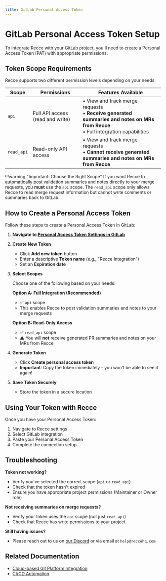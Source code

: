 ```yaml
---
title: GitLab Personal Access Token
---
```


# GitLab Personal Access Token Setup

To integrate Recce with your GitLab project, you'll need to create a Personal Access Token (PAT) with appropriate
permissions.

## Token Scope Requirements

Recce supports two different permission levels depending on your needs:

| Scope      | Permissions                      | Features Available                                                                                                                  |
|------------|----------------------------------|-------------------------------------------------------------------------------------------------------------------------------------|
| `api`      | Full API access (read and write) | • View and track merge requests<br>• **Receive generated summaries and notes on MRs from Recce**<br>• Full integration capabilities |
| `read_api` | Read-only API access             | • View and track merge requests<br>• **Cannot receive generated summaries and notes on MRs from Recce**                             |

!!!warning "Important: Choose the Right Scope"
    If you want Recce to automatically post validation summaries and notes directly to your merge requests, you **must** use
    the `api` scope. The `read_api` scope only allows Recce to read merge request information but cannot write comments or
    summaries back to GitLab.

## How to Create a Personal Access Token

Follow these steps to create a Personal Access Token in GitLab:

1. **Navigate to [Personal Access Token Settings in GitLab](https://gitlab.com/-/user_settings/personal_access_tokens)**

2. **Create New Token**
    - Click **Add new token** button
    - Enter a descriptive **Token name** (e.g., "Recce Integration")
    - Set an **Expiration date**

3. **Select Scopes**

    Choose one of the following based on your needs:

    **Option A: Full Integration (Recommended)**<br>
    - ✅ `api` scope<br>
    - This enables Recce to post validation summaries and notes to your merge requests

    **Option B: Read-Only Access**<br>
    - ✅ `read_api` scope<br>
    - ⚠️ You will **not** receive generated PR summaries and notes on your MRs from Recce

4. **Generate Token**
    - Click **Create personal access token**
    - **Important**: Copy the token immediately - you won't be able to see it again!

5. **Save Token Securely**
    - Store the token in a secure location


## Using Your Token with Recce

Once you have your Personal Access Token:

1. Navigate to Recce settings
2. Select GitLab integration
3. Paste your Personal Access Token
4. Complete the connection setup

## Troubleshooting

**Token not working?**

- Verify you've selected the correct scope (`api` or `read_api`)
- Check that the token hasn't expired
- Ensure you have appropriate project permissions (Maintainer or Owner role)

**Not receiving summaries on merge requests?**

- Verify your token uses the `api` scope (not just `read_api`)
- Check that Recce has write permissions to your project

**Still having issues?**

- Please reach out to us on [our Discord](https://discord.gg/HUUx9fyphJ) or via email at `help@reccehq.com`

## Related Documentation

- [Cloud-based Git Platform Integration](../2-getting-started/start-free-with-cloud.md#git-integration)
- [CI/CD Automation](../2-getting-started/start-free-with-cloud.md#cicd-automation)
